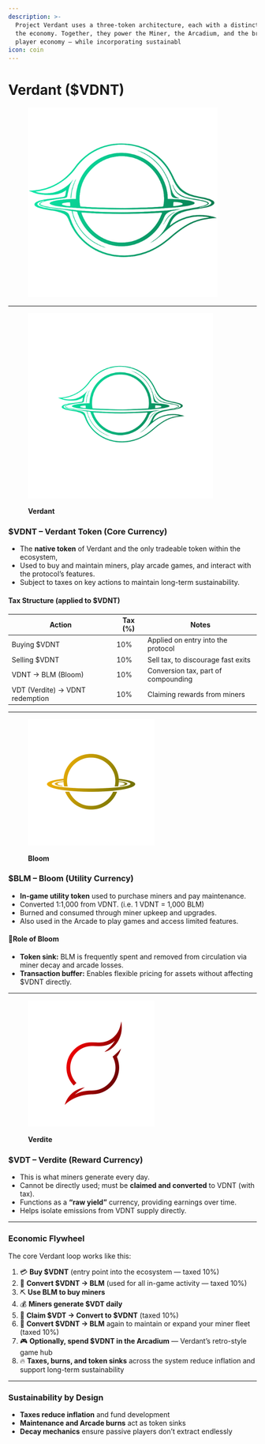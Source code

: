 ```yaml
---
description: >-
  Project Verdant uses a three-token architecture, each with a distinct role in
  the economy. Together, they power the Miner, the Arcadium, and the broader
  player economy — while incorporating sustainabl
icon: coin
---
```


# Verdant ($VDNT)

<figure><img src=".gitbook/assets/Main.png" alt="" width="384"><figcaption></figcaption></figure>

***

<figure><img src=".gitbook/assets/Verdant-Transparent (3).png" alt="" width="375"><figcaption><p><strong>Verdant</strong></p></figcaption></figure>

### $VDNT – Verdant Token (Core Currency)

* The **native token** of Verdant and the only tradeable token within the ecosystem,
* Used to buy and maintain miners, play arcade games, and interact with the protocol’s features.
* Subject to taxes on key actions to maintain long-term sustainability.

#### Tax Structure (applied to $VDNT)

| Action                           | Tax (%) | Notes                               |
| -------------------------------- | ------- | ----------------------------------- |
| Buying $VDNT                     | 10%     | Applied on entry into the protocol  |
| Selling $VDNT                    | 10%     | Sell tax, to discourage fast exits  |
| VDNT → BLM (Bloom)               | 10%     | Conversion tax, part of compounding |
| VDT (Verdite) -> VDNT redemption | 10%     | Claiming rewards from miners        |

***

<figure><img src=".gitbook/assets/Verdite (1).png" alt="" width="256"><figcaption><p><strong>Bloom</strong></p></figcaption></figure>

### &#x20;$BLM – Bloom (Utility Currency)

* **In-game utility token** used to purchase miners and pay maintenance.
* Converted 1:1,000 from VDNT. (i.e. 1 VDNT = 1,000 BLM)
* Burned and consumed through miner upkeep and upgrades.
* Also used in the Arcade to play games and access limited features.

#### 🔁Role of Bloom

* **Token sink:** BLM is frequently spent and removed from circulation via miner decay and arcade losses.
* **Transaction buffer:** Enables flexible pricing for assets without affecting $VDNT directly.

***

<figure><img src=".gitbook/assets/Bloom (2).png" alt="" width="256"><figcaption><p><strong>Verdite</strong></p></figcaption></figure>

### $VDT – Verdite (Reward Currency)

* This is what miners generate every day.
* Cannot be directly used; must be **claimed and converted** to VDNT (with tax).
* Functions as a **“raw yield”** currency, providing earnings over time.
* Helps isolate emissions from VDNT supply directly.



***

### Economic Flywheel

The core Verdant loop works like this:

1. 💳 **Buy $VDNT** (entry point into the ecosystem — taxed 10%)
2. 🔄 **Convert $VDNT → BLM** (used for all in-game activity — taxed 10%)
3. ⛏️ **Use BLM to buy miners**
4. 💰 **Miners generate $VDT daily**
5. 🔁 **Claim $VDT → Convert to $VDNT** (taxed 10%)
6. 🔄 **Convert $VDNT → BLM** again to maintain or expand your miner fleet (taxed 10%)
7. 🎮 **Optionally, spend $VDNT in the Arcadium** — Verdant’s retro-style game hub
8. 🔥 **Taxes, burns, and token sinks** across the system reduce inflation and support long-term sustainability

***

### Sustainability by Design

* **Taxes reduce inflation** and fund development
* **Maintenance and Arcade burns** act as token sinks
* **Decay mechanics** ensure passive players don’t extract endlessly
